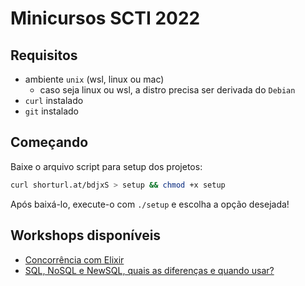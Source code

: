 # Minicursos SCTI 2022

## Requisitos

- ambiente `unix` (wsl, linux ou mac)
  - caso seja linux ou wsl, a distro precisa ser derivada do `Debian`
- `curl` instalado
- `git` instalado

## Começando

Baixe o arquivo script para setup dos projetos:

```sh dark
curl shorturl.at/bdjxS > setup && chmod +x setup
```

Após baixá-lo, execute-o com `./setup` e escolha a opção desejada!

## Workshops disponíveis

- [Concorrência com Elixir](./concurrency.md)
- [SQL, NoSQL e NewSQL, quais as diferenças e quando usar?](./database.md)
